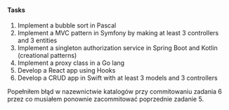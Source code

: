 #### Tasks
 1. Implement a bubble sort in Pascal
 2. Implement a MVC pattern in Symfony by making at least 3 controllers and 3 entities
 3. Implement a singleton authorization service in Spring Boot and Kotlin (creational patterns)
 4. Implement a proxy class in a Go lang
 5. Develop a React app using Hooks
 6. Develop a CRUD app in Swift with at least 3 models and 3 controllers


Popełniłem błąd w nazewnictwie katalogów przy commitowaniu zadania 6 przez co musiałem ponownie zacommitować poprzednie zadanie 5.